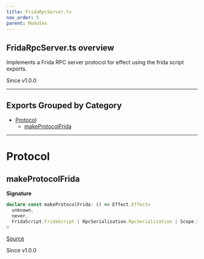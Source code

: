 ```yaml
---
title: FridaRpcServer.ts
nav_order: 5
parent: Modules
---
```


## FridaRpcServer.ts overview

Implements a Frida RPC server protocol for effect using the frida script
exports.

Since v1.0.0

---

## Exports Grouped by Category

- [Protocol](#protocol)
  - [makeProtocolFrida](#makeprotocolfrida)

---

# Protocol

## makeProtocolFrida

**Signature**

```ts
declare const makeProtocolFrida: () => Effect.Effect<
  unknown,
  never,
  FridaScript.FridaScript | RpcSerialization.RpcSerialization | Scope.Scope
>
```

[Source](https://github.com/leonitousconforti/efffrida/packages/rpc/blob/main/src/FridaRpcServer.ts#L32)

Since v1.0.0
